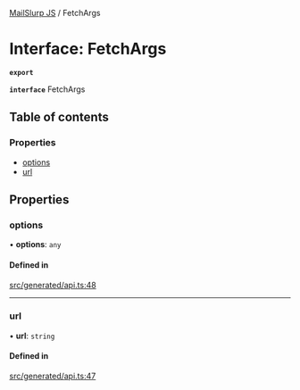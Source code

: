 [MailSlurp JS](../README.md) / FetchArgs

# Interface: FetchArgs

**`export`**

**`interface`** FetchArgs

## Table of contents

### Properties

- [options](FetchArgs.md#options)
- [url](FetchArgs.md#url)

## Properties

### options

• **options**: `any`

#### Defined in

[src/generated/api.ts:48](https://github.com/mailslurp/mailslurp-client/blob/1460b4d/src/generated/api.ts#L48)

___

### url

• **url**: `string`

#### Defined in

[src/generated/api.ts:47](https://github.com/mailslurp/mailslurp-client/blob/1460b4d/src/generated/api.ts#L47)
